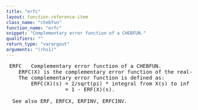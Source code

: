 ```yaml
---
title: "erfc"
layout: function-reference-item
class_name: "chebfun"
function_name: "erfc"
snippet: "Complementary error function of a CHEBFUN."
qualifiers: ""
return_type: "varargout"
arguments: "(rhs1)"
---
```


<pre class="help-text"> ERFC   Complementary error function of a CHEBFUN.
    ERFC(X) is the complementary error function of the real-valued CHEBFUN X.
    The complementary error function is defined as:
        ERFC(X)(s) = 2/sqrt(pi) * integral from X(s) to inf of exp(-t^2) dt.
                   = 1 - ERF(X)(s).
 
  See also ERF, ERFCX, ERFINV, ERFCINV.
</pre>